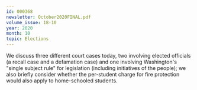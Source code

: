 ```yaml
---
id: 000368
newsletter: October2020FINAL.pdf
volume_issue: 18-10
year: 2020
month: 10
topic: Elections
---
```


We discuss three different court cases today, two involving elected officials (a recall case and a defamation case) and one involving Washington's "single subject rule" for legislation (including initiatives of the people); we also briefly consider whether the per-student charge for fire protection would also apply to home-schooled students.